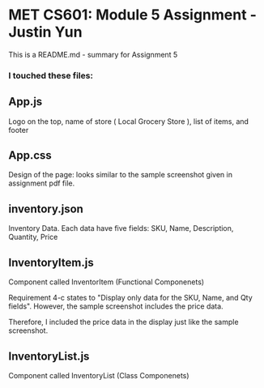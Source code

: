# **MET CS601: Module 5 Assignment - Justin Yun**
This is a README.md - summary for Assignment 5 

### I touched these files:

## App.js
Logo on the top, name of store ( Local Grocery Store ), list of items, and footer

## App.css
Design of the page: looks similar to the sample screenshot given in assignment pdf file.

## inventory.json
Inventory Data. Each data have five fields:  SKU, Name, Description, Quantity, Price

## InventoryItem.js
Component called InventorItem (Functional Componenets)

Requirement 4-c states to "Display only data for the SKU, Name, and Qty fields". However, the sample screenshot includes the price data. 

Therefore, I included the price data in the display just like the sample screenshot.


## InventoryList.js
Component called InventoryList (Class Componenets)

